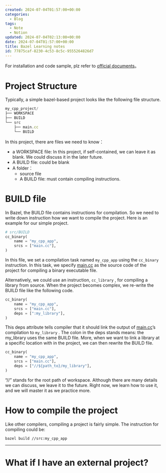 ```yaml
---
created: 2024-07-04T01:57:00+00:00
categories:
  - Blog
tags:
  - Note
  - Notion
updated: 2024-07-04T02:13:00+00:00
date: 2024-07-04T01:57:00+00:00
title: Bazel Learning notes
id: 77875caf-8230-4c53-8c5c-9555264826d7
---
```


For installation and code sample, plz refer to [official documents](https://bazel.build/about/intro)。

# Project Structure

Typically, a simple bazel-based project looks like the following file structure.

```javascript
my_cpp_project/
├── WORKSPACE
├── BUILD
└── src
    ├── main.cc
    └── BUILD
```

In this project, there are files we need to know：

- a WORKSPACE file: In this project, if self-contained, we can leave it as blank. We could discuss it in the later future.
- A BUILD file: could be blank
- A folder：
  - source file
  - A BUILD file: must contain compiling instructions.

# BUILD file

In Bazel, the BUILD file contains instructions for compilation. So we need to write down instruction how we want to compile the project. Here is an example for our simple project.

```python
# src/BUILD
cc_binary(
    name = "my_cpp_app",
    srcs = ["main.cc"],
)
```

In this file, we set a compilation task named `my_cpp_app` using the `cc_binary` instruction. In this task, we specify [main.cc](http://main.cc/) as the source code of the project for compiling a binary executable file.

Alternatively, we could use an instruction, `cc_library` , for compiling a library from source. When the project becomes complex, we re-write the BUILD file like the following code.

```python
cc_binary(
    name = "my_cpp_app",
    srcs = ["main.cc"],
    deps = [":my_library"],
)
```

This deps attribute tells compiler that it should link the output of [main.cc](http://main.cc/)’s compilation to `my_library` . The colon in the deps stands means: the my_library uses the same BUILD file. More, when we want to link a library at a specific location with in the project, we can then rewrite the BUILD file.

```python
cc_binary(
    name = "my_cpp_app",
    srcs = ["main.cc"],
    deps = ["//${path_to}/my_library"],
)
```

“//” stands for the root path of workspace. Although there are many details we can discuss, we leave it to the future. Right now, we learn how to use it, and we will master it as we practice more.

# How to compile the project

Like other compilers, compiling a project is fairly simple. The instruction for compiling could be:

```shell
bazel build //src:my_cpp_app
```

---

# What if I have an external project?
